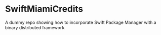 # SwiftMiamiCredits

A dummy repo showing how to incorporate Swift Package Manager with a binary distributed framework.
